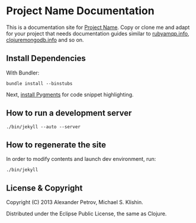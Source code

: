 # Project Name Documentation

This is a documentation site for [Project Name](). Copy or clone me and adapt for your project
that needs documentation guides similar to [rubyamqp.info](http://rubyamqp.info), [clojuremongodb.info](http://clojuremongodb.info) and so on.


## Install Dependencies

With Bundler:

    bundle install --binstubs

Next, [install Pygments](http://pygments.org/docs/installation/) for code
snippet highlighting.

## How to run a development server

    ./bin/jekyll --auto --server


## How to regenerate the site

In order to modify contents and launch dev environment, run:

    ./bin/jekyll


## License & Copyright

Copyright (C) 2013 Alexander Petrov, Michael S. Klishin.

Distributed under the Eclipse Public License, the same as Clojure.
